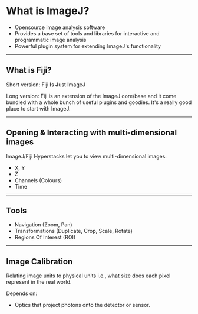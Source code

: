# What is ImageJ?

* Opensource image analysis software
* Provides a base set of tools and libraries for interactive and programmatic image analysis
* Powerful plugin system for extending ImageJ's functionality


---
## What is Fiji?
Short version: **F**iji **I**s **J**ust **I**mageJ

Long version: Fiji is an extension of the ImageJ core/base and it come bundled with a whole bunch of useful plugins and goodies. It's a really good place to start with ImageJ.


---
## Opening & Interacting with multi-dimensional images
ImageJ/Fiji Hyperstacks let you to view multi-dimensional images: 

- X, Y 
- Z 
- Channels (Colours)
- Time


---
## Tools

- Navigation (Zoom, Pan)
- Transformations (Duplicate, Crop, Scale, Rotate)
- Regions Of Interest (ROI)

---
## Image Calibration
Relating image units to physical units i.e., what size does each pixel represent in the real world.

Depends on:

- Optics that project photons onto the detector or sensor.
